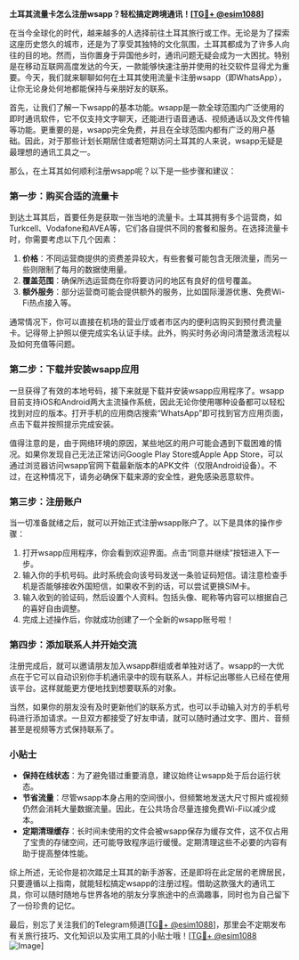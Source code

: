 **土耳其流量卡怎么注册wsapp？轻松搞定跨境通讯！[[TG💪+ @esim1088](https://t.me/s/esim1088)]**

在当今全球化的时代，越来越多的人选择前往土耳其旅行或工作。无论是为了探索这座历史悠久的城市，还是为了享受其独特的文化氛围，土耳其都成为了许多人向往的目的地。然而，当你置身于异国他乡时，通讯问题无疑会成为一大困扰。特别是在移动互联网高度发达的今天，一款能够快速注册并使用的社交软件显得尤为重要。今天，我们就来聊聊如何在土耳其使用流量卡注册wsapp（即WhatsApp），让你无论身处何地都能保持与亲朋好友的联系。

首先，让我们了解一下wsapp的基本功能。wsapp是一款全球范围内广泛使用的即时通讯软件，它不仅支持文字聊天，还能进行语音通话、视频通话以及文件传输等功能。更重要的是，wsapp完全免费，并且在全球范围内都有广泛的用户基础。因此，对于那些计划长期居住或者短期访问土耳其的人来说，wsapp无疑是最理想的通讯工具之一。

那么，在土耳其如何顺利注册wsapp呢？以下是一些步骤和建议：

### 第一步：购买合适的流量卡

到达土耳其后，首要任务是获取一张当地的流量卡。土耳其拥有多个运营商，如Turkcell、Vodafone和AVEA等，它们各自提供不同的套餐和服务。在选择流量卡时，你需要考虑以下几个因素：

1. **价格**：不同运营商提供的资费差异较大，有些套餐可能包含无限流量，而另一些则限制了每月的数据使用量。
2. **覆盖范围**：确保所选运营商在你将要访问的地区有良好的信号覆盖。
3. **额外服务**：部分运营商可能会提供额外的服务，比如国际漫游优惠、免费Wi-Fi热点接入等。

通常情况下，你可以直接在机场的营业厅或者市区内的便利店购买到预付费流量卡。记得带上护照以便完成实名认证手续。此外，购买时务必询问清楚激活流程以及如何充值等问题。

### 第二步：下载并安装wsapp应用

一旦获得了有效的本地号码，接下来就是下载并安装wsapp应用程序了。wsapp目前支持iOS和Android两大主流操作系统，因此无论你使用哪种设备都可以轻松找到对应的版本。打开手机的应用商店搜索“WhatsApp”即可找到官方应用页面，点击下载并按照提示完成安装。

值得注意的是，由于网络环境的原因，某些地区的用户可能会遇到下载困难的情况。如果你发现自己无法正常访问Google Play Store或Apple App Store，可以通过浏览器访问wsapp官网下载最新版本的APK文件（仅限Android设备）。不过，在这种情况下，请务必确保下载来源的安全性，避免感染恶意软件。

### 第三步：注册账户

当一切准备就绪之后，就可以开始正式注册wsapp账户了。以下是具体的操作步骤：

1. 打开wsapp应用程序，你会看到欢迎界面。点击“同意并继续”按钮进入下一步。
2. 输入你的手机号码。此时系统会向该号码发送一条验证码短信。请注意检查手机是否能够接收外国短信，如果收不到的话，可以尝试更换SIM卡。
3. 输入收到的验证码，然后设置个人资料。包括头像、昵称等内容可以根据自己的喜好自由调整。
4. 完成上述操作后，你就成功创建了一个全新的wsapp账号啦！

### 第四步：添加联系人并开始交流

注册完成后，就可以邀请朋友加入wsapp群组或者单独对话了。wsapp的一大优点在于它可以自动识别你手机通讯录中的现有联系人，并标记出哪些人已经在使用该平台。这样就能更方便地找到想要联系的对象。

当然，如果你的朋友没有及时更新他们的联系方式，也可以手动输入对方的手机号码进行添加请求。一旦双方都接受了好友申请，就可以随时通过文字、图片、音频甚至是视频等方式保持联系了。

### 小贴士

- **保持在线状态**：为了避免错过重要消息，建议始终让wsapp处于后台运行状态。
- **节省流量**：尽管wsapp本身占用的空间很小，但频繁地发送大尺寸照片或视频仍然会消耗大量数据流量。因此，在公共场合尽量连接免费Wi-Fi以减少成本。
- **定期清理缓存**：长时间未使用的文件会被wsapp保存为缓存文件，这不仅占用了宝贵的存储空间，还可能导致程序运行缓慢。定期清理这些不必要的内容有助于提高整体性能。

综上所述，无论你是初次踏足土耳其的新手游客，还是即将在此定居的老牌居民，只要遵循以上指南，就能轻松搞定wsapp的注册过程。借助这款强大的通讯工具，你可以随时随地与世界各地的朋友分享旅途中的点滴趣事，同时也为自己留下了一份珍贵的记忆。

最后，别忘了关注我们的Telegram频道[[TG💪+ @esim1088](https://t.me/s/esim1088)]，那里会不定期发布有关旅行技巧、文化知识以及实用工具的小贴士哦！[[TG💪+ @esim1088](https://t.me/s/esim1088) ![Image](https://i.postimg.cc/4NQfJmqS/Snipaste-2025-05-13-00-14-12.png)]